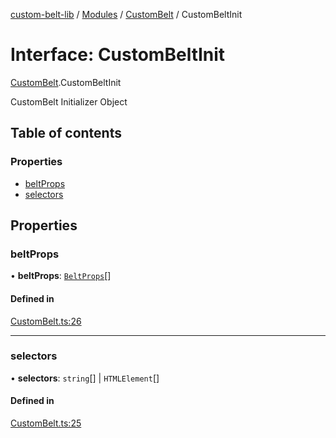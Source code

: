 [custom-belt-lib](../README.md) / [Modules](../modules.md) / [CustomBelt](../modules/CustomBelt.md) / CustomBeltInit

# Interface: CustomBeltInit

[CustomBelt](../modules/CustomBelt.md).CustomBeltInit

CustomBelt Initializer Object

## Table of contents

### Properties

- [beltProps](CustomBelt.CustomBeltInit.md#beltprops)
- [selectors](CustomBelt.CustomBeltInit.md#selectors)

## Properties

### beltProps

• **beltProps**: [`BeltProps`](Belt.BeltProps.md)[]

#### Defined in

[CustomBelt.ts:26](https://github.com/jeffholst/custom-belt/blob/88558d4/packages/custom-belt-lib/src/CustomBelt.ts#L26)

___

### selectors

• **selectors**: `string`[] \| `HTMLElement`[]

#### Defined in

[CustomBelt.ts:25](https://github.com/jeffholst/custom-belt/blob/88558d4/packages/custom-belt-lib/src/CustomBelt.ts#L25)
